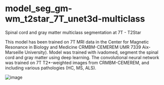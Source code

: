 # model_seg_gm-wm_t2star_7T_unet3d-multiclass
Spinal cord and gray matter multiclass segmentation at 7T - T2Star 

This model has been trained on 7T MRI data in the Center for Magnetic Resonance in Biology and Medicine CRMBM-CEMEREM UMR 7339 Aix-Marseille University). 
Model was trained with ivadomed, segment the spinal cord and gray matter using deep learning. The convolutional neural network was trained on 7T T2*-weighted images from CRMBM-CEMEREM, and including various pathologies (HC, MS, ALS).


![image](https://user-images.githubusercontent.com/77469192/135249501-83a5079c-057d-402d-9ddf-2d34c29ca453.gif)

